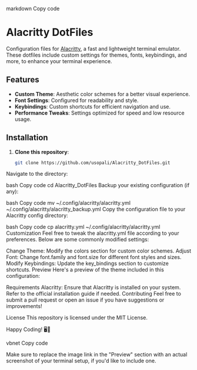 markdown
Copy code
# Alacritty DotFiles

Configuration files for [Alacritty](https://github.com/alacritty/alacritty), a fast and lightweight terminal emulator. These dotfiles include custom settings for themes, fonts, keybindings, and more, to enhance your terminal experience.

## Features

- **Custom Theme**: Aesthetic color schemes for a better visual experience.
- **Font Settings**: Configured for readability and style.
- **Keybindings**: Custom shortcuts for efficient navigation and use.
- **Performance Tweaks**: Settings optimized for speed and low resource usage.

## Installation

1. **Clone this repository**:

   ```bash
   git clone https://github.com/usopali/Alacritty_DotFiles.git
Navigate to the directory:

bash
Copy code
cd Alacritty_DotFiles
Backup your existing configuration (if any):

bash
Copy code
mv ~/.config/alacritty/alacritty.yml ~/.config/alacritty/alacritty_backup.yml
Copy the configuration file to your Alacritty config directory:

bash
Copy code
cp alacritty.yml ~/.config/alacritty/alacritty.yml
Customization
Feel free to tweak the alacritty.yml file according to your preferences. Below are some commonly modified settings:

Change Theme: Modify the colors section for custom color schemes.
Adjust Font: Change font.family and font.size for different font styles and sizes.
Modify Keybindings: Update the key_bindings section to customize shortcuts.
Preview
Here's a preview of the theme included in this configuration:



Requirements
Alacritty: Ensure that Alacritty is installed on your system. Refer to the official installation guide if needed.
Contributing
Feel free to submit a pull request or open an issue if you have suggestions or improvements!

License
This repository is licensed under the MIT License.

Happy Coding! 🖥️🚀

vbnet
Copy code

Make sure to replace the image link in the "Preview" section with an actual screenshot of your terminal setup, if you'd like to include one.
